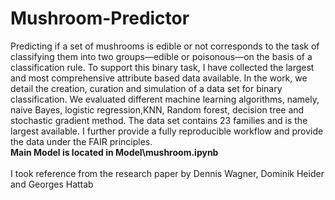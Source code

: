 # Mushroom-Predictor
Predicting if a set of mushrooms is edible or not corresponds to the task of classifying them into two groups—edible or poisonous—on the basis of a classification rule. To support this binary task, I have collected the largest and most comprehensive attribute based data available. In the work, we detail the creation, curation and simulation of a data set for binary classification. We evaluated different machine learning algorithms, namely, naive Bayes, logistic regression,KNN, Random forest, decision tree and stochastic gradient method. The data set contains 23 families and is the largest available. I further provide a fully reproducible workflow and provide the data under the FAIR principles.
<br>
<b>Main Model is located in Model\mushroom.ipynb</b>
<br><br>
I took reference from the research paper by Dennis Wagner, Dominik Heider and Georges Hattab

